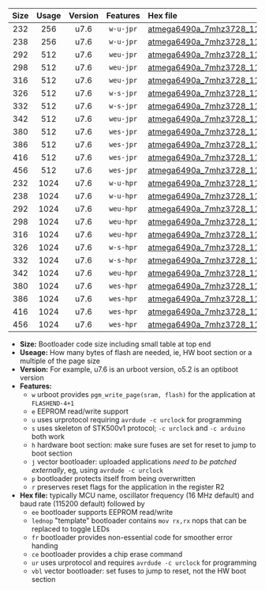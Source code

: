 |Size|Usage|Version|Features|Hex file|
|:-:|:-:|:-:|:-:|:--|
|232|256|u7.6|`w-u-jpr`|[atmega6490a_7mhz3728_115200bps_ur_vbl.hex](https://raw.githubusercontent.com/stefanrueger/urboot/main//atmega6490a_7mhz3728_115200bps_ur_vbl.hex)|
|238|256|u7.6|`w-u-jpr`|[atmega6490a_7mhz3728_115200bps_lednop_ur_vbl.hex](https://raw.githubusercontent.com/stefanrueger/urboot/main//atmega6490a_7mhz3728_115200bps_lednop_ur_vbl.hex)|
|292|512|u7.6|`weu-jpr`|[atmega6490a_7mhz3728_115200bps_ee_ur_vbl.hex](https://raw.githubusercontent.com/stefanrueger/urboot/main//atmega6490a_7mhz3728_115200bps_ee_ur_vbl.hex)|
|298|512|u7.6|`weu-jpr`|[atmega6490a_7mhz3728_115200bps_ee_lednop_ur_vbl.hex](https://raw.githubusercontent.com/stefanrueger/urboot/main//atmega6490a_7mhz3728_115200bps_ee_lednop_ur_vbl.hex)|
|316|512|u7.6|`weu-jpr`|[atmega6490a_7mhz3728_115200bps_ee_lednop_fr_ur_vbl.hex](https://raw.githubusercontent.com/stefanrueger/urboot/main//atmega6490a_7mhz3728_115200bps_ee_lednop_fr_ur_vbl.hex)|
|326|512|u7.6|`w-s-jpr`|[atmega6490a_7mhz3728_115200bps_vbl.hex](https://raw.githubusercontent.com/stefanrueger/urboot/main//atmega6490a_7mhz3728_115200bps_vbl.hex)|
|332|512|u7.6|`w-s-jpr`|[atmega6490a_7mhz3728_115200bps_lednop_vbl.hex](https://raw.githubusercontent.com/stefanrueger/urboot/main//atmega6490a_7mhz3728_115200bps_lednop_vbl.hex)|
|342|512|u7.6|`weu-jpr`|[atmega6490a_7mhz3728_115200bps_ee_lednop_fr_ce_ur_vbl.hex](https://raw.githubusercontent.com/stefanrueger/urboot/main//atmega6490a_7mhz3728_115200bps_ee_lednop_fr_ce_ur_vbl.hex)|
|380|512|u7.6|`wes-jpr`|[atmega6490a_7mhz3728_115200bps_ee_vbl.hex](https://raw.githubusercontent.com/stefanrueger/urboot/main//atmega6490a_7mhz3728_115200bps_ee_vbl.hex)|
|386|512|u7.6|`wes-jpr`|[atmega6490a_7mhz3728_115200bps_ee_lednop_vbl.hex](https://raw.githubusercontent.com/stefanrueger/urboot/main//atmega6490a_7mhz3728_115200bps_ee_lednop_vbl.hex)|
|416|512|u7.6|`wes-jpr`|[atmega6490a_7mhz3728_115200bps_ee_lednop_fr_vbl.hex](https://raw.githubusercontent.com/stefanrueger/urboot/main//atmega6490a_7mhz3728_115200bps_ee_lednop_fr_vbl.hex)|
|456|512|u7.6|`wes-jpr`|[atmega6490a_7mhz3728_115200bps_ee_lednop_fr_ce_vbl.hex](https://raw.githubusercontent.com/stefanrueger/urboot/main//atmega6490a_7mhz3728_115200bps_ee_lednop_fr_ce_vbl.hex)|
|232|1024|u7.6|`w-u-hpr`|[atmega6490a_7mhz3728_115200bps_ur.hex](https://raw.githubusercontent.com/stefanrueger/urboot/main//atmega6490a_7mhz3728_115200bps_ur.hex)|
|238|1024|u7.6|`w-u-hpr`|[atmega6490a_7mhz3728_115200bps_lednop_ur.hex](https://raw.githubusercontent.com/stefanrueger/urboot/main//atmega6490a_7mhz3728_115200bps_lednop_ur.hex)|
|292|1024|u7.6|`weu-hpr`|[atmega6490a_7mhz3728_115200bps_ee_ur.hex](https://raw.githubusercontent.com/stefanrueger/urboot/main//atmega6490a_7mhz3728_115200bps_ee_ur.hex)|
|298|1024|u7.6|`weu-hpr`|[atmega6490a_7mhz3728_115200bps_ee_lednop_ur.hex](https://raw.githubusercontent.com/stefanrueger/urboot/main//atmega6490a_7mhz3728_115200bps_ee_lednop_ur.hex)|
|316|1024|u7.6|`weu-hpr`|[atmega6490a_7mhz3728_115200bps_ee_lednop_fr_ur.hex](https://raw.githubusercontent.com/stefanrueger/urboot/main//atmega6490a_7mhz3728_115200bps_ee_lednop_fr_ur.hex)|
|326|1024|u7.6|`w-s-hpr`|[atmega6490a_7mhz3728_115200bps.hex](https://raw.githubusercontent.com/stefanrueger/urboot/main//atmega6490a_7mhz3728_115200bps.hex)|
|332|1024|u7.6|`w-s-hpr`|[atmega6490a_7mhz3728_115200bps_lednop.hex](https://raw.githubusercontent.com/stefanrueger/urboot/main//atmega6490a_7mhz3728_115200bps_lednop.hex)|
|342|1024|u7.6|`weu-hpr`|[atmega6490a_7mhz3728_115200bps_ee_lednop_fr_ce_ur.hex](https://raw.githubusercontent.com/stefanrueger/urboot/main//atmega6490a_7mhz3728_115200bps_ee_lednop_fr_ce_ur.hex)|
|380|1024|u7.6|`wes-hpr`|[atmega6490a_7mhz3728_115200bps_ee.hex](https://raw.githubusercontent.com/stefanrueger/urboot/main//atmega6490a_7mhz3728_115200bps_ee.hex)|
|386|1024|u7.6|`wes-hpr`|[atmega6490a_7mhz3728_115200bps_ee_lednop.hex](https://raw.githubusercontent.com/stefanrueger/urboot/main//atmega6490a_7mhz3728_115200bps_ee_lednop.hex)|
|416|1024|u7.6|`wes-hpr`|[atmega6490a_7mhz3728_115200bps_ee_lednop_fr.hex](https://raw.githubusercontent.com/stefanrueger/urboot/main//atmega6490a_7mhz3728_115200bps_ee_lednop_fr.hex)|
|456|1024|u7.6|`wes-hpr`|[atmega6490a_7mhz3728_115200bps_ee_lednop_fr_ce.hex](https://raw.githubusercontent.com/stefanrueger/urboot/main//atmega6490a_7mhz3728_115200bps_ee_lednop_fr_ce.hex)|

- **Size:** Bootloader code size including small table at top end
- **Useage:** How many bytes of flash are needed, ie, HW boot section or a multiple of the page size
- **Version:** For example, u7.6 is an urboot version, o5.2 is an optiboot version
- **Features:**
  + `w` urboot provides `pgm_write_page(sram, flash)` for the application at `FLASHEND-4+1`
  + `e` EEPROM read/write support
  + `u` uses urprotocol requiring `avrdude -c urclock` for programming
  + `s` uses skeleton of STK500v1 protocol; `-c urclock` and `-c arduino` both work
  + `h` hardware boot section: make sure fuses are set for reset to jump to boot section
  + `j` vector bootloader: uploaded applications *need to be patched externally*, eg, using `avrdude -c urclock`
  + `p` bootloader protects itself from being overwritten
  + `r` preserves reset flags for the application in the register R2
- **Hex file:** typically MCU name, oscillator frequency (16 MHz default) and baud rate (115200 default) followed by
  + `ee` bootloader supports EEPROM read/write
  + `lednop` "template" bootloader contains `mov rx,rx` nops that can be replaced to toggle LEDs
  + `fr` bootloader provides non-essential code for smoother error handing
  + `ce` bootloader provides a chip erase command
  + `ur` uses urprotocol and requires `avrdude -c urclock` for programming
  + `vbl` vector bootloader: set fuses to jump to reset, not the HW boot section
